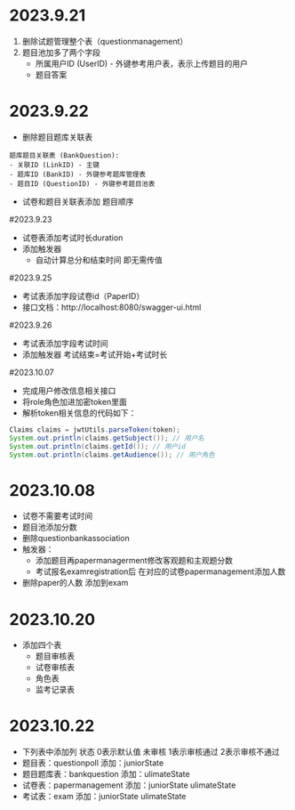 # 2023.9.21
1. 删除试题管理整个表（questionmanagement）
2. 题目池加多了两个字段
    - 所属用户ID (UserID) - 外键参考用户表，表示上传题目的用户
    - 题目答案

# 2023.9.22
+  删除题目题库关联表
```
题库题目关联表 (BankQuestion):
- 关联ID (LinkID) - 主键
- 题库ID (BankID) - 外键参考题库管理表
- 题目ID (QuestionID) - 外键参考题目池表
```
+ 试卷和题目关联表添加 题目顺序

#2023.9.23
+ 试卷表添加考试时长duration
+ 添加触发器
    + 自动计算总分和结束时间 即无需传值
    
#2023.9.25
+ 考试表添加字段试卷id（PaperID）
+ 接口文档：http://localhost:8080/swagger-ui.html

#2023.9.26
+ 考试表添加字段考试时间
+ 添加触发器 考试结束=考试开始+考试时长

#2023.10.07
+ 完成用户修改信息相关接口
+ 将role角色加进加密token里面
+ 解析token相关信息的代码如下：
```java
Claims claims = jwtUtils.parseToken(token);
System.out.println(claims.getSubject()); // 用户名
System.out.println(claims.getId()); // 用户id
System.out.println(claims.getAudience()); // 用户角色
```

# 2023.10.08
+ 试卷不需要考试时间
+ 题目池添加分数
+ 删除questionbankassociation
+ 触发器：
    + 添加题目再papermanagerment修改客观题和主观题分数
    + 考试报名examregistration后 在对应的试卷papermanagement添加人数
+ 删除paper的人数 添加到exam

# 2023.10.20
+ 添加四个表
    - 题目审核表
    - 试卷审核表
    - 角色表
    - 监考记录表

# 2023.10.22
+ 下列表中添加列 状态 0表示默认值 未审核 1表示审核通过 2表示审核不通过
+ 题目表：questionpoll 添加：juniorState 
+ 题目题库表：bankquestion 添加：ulimateState
+ 试卷表：papermanagement 添加：juniorState ulimateState
+ 考试表：exam 添加：juniorState ulimateState